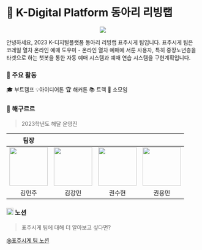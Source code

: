 # 🚅 K-Digital Platform 동아리 리빙랩
<p align="center"><img src="[https://velog.velcdn.com/images/ppocchi/post/32705e61-d376-4af9-886f-c1ee587fb0a6/image.png](https://i.pinimg.com/originals/b0/df/95/b0df95cfc6f31293d002d4d6daac253c.jpg)"></p>
안녕하세요, 2023 K-디지털플랫폼 동아리 리빙랩 표주시게 팀입니다. 
표주시게 팀은 코레일 열차 온라인 예매 도우미 - 온라인 열차 예매에 서툰 사용자, 특히 중장노년층을 타겟으로 하는 챗봇을 통한 자동 예매 시스템과 예매 연습 시스템을 구현계획입니다.

### 🚀 주요 활동
🎓 부트캠프 💡아이디어톤 🏆 해커톤 📚 트랙 🔎 소모임

### 👑 해구르르
> 2023학년도 해달 운영진

| 팀장 | |  |  |
| :-----: | :-----: | :-----: | :-----: |
|[<img src="https://github.com/joojjang.png" width="100px">](https://github.com/joojjang) | [<img src="https://github.com/Dobbymin.png" width="100px">](https://github.com/Dobbymin) |[<img src="https://github.com/kwonssshyeon.png" width="100px">](https://github.com/kwonssshyeon) |[<img src="https://github.com/rnjs5540.png" width="100px">](https://github.com/rnjs5540) |
| 김민주 | 김강민 | 권수현 | 권용민 |

### <img src="[https://velog.velcdn.com/images/ppocchi/post/e586ae51-9913-42e3-b0c3-f27aea691009/image.png](https://imghub.insilicogen.com/media/photos/lbj_notion_0.png)" width="18px"> 노션
> 표주시게 팀에 대해 더 알아보고 싶다면?

[@표주시게 팀 노션]([https://www.instagram.com/knu.haedal/](https://dobbyreact.notion.site/K-Digital-Platform-b1319ace1d2c4fd8ad7c982a39b60ae3?pvs=4))
